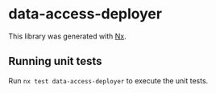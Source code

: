 # data-access-deployer

This library was generated with [Nx](https://nx.dev).

## Running unit tests

Run `nx test data-access-deployer` to execute the unit tests.
